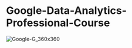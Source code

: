 # Google-Data-Analytics-Professional-Course

![Google-G_360x360](https://user-images.githubusercontent.com/90020715/171574582-2d166eaa-d1d5-481c-b28f-4cd07958a18b.png)
